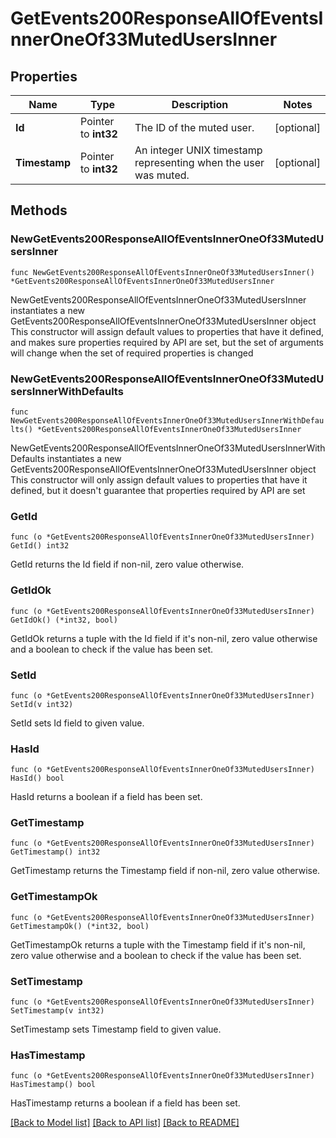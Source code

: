 # GetEvents200ResponseAllOfEventsInnerOneOf33MutedUsersInner

## Properties

Name | Type | Description | Notes
------------ | ------------- | ------------- | -------------
**Id** | Pointer to **int32** | The ID of the muted user.  | [optional] 
**Timestamp** | Pointer to **int32** | An integer UNIX timestamp representing when the user was muted.  | [optional] 

## Methods

### NewGetEvents200ResponseAllOfEventsInnerOneOf33MutedUsersInner

`func NewGetEvents200ResponseAllOfEventsInnerOneOf33MutedUsersInner() *GetEvents200ResponseAllOfEventsInnerOneOf33MutedUsersInner`

NewGetEvents200ResponseAllOfEventsInnerOneOf33MutedUsersInner instantiates a new GetEvents200ResponseAllOfEventsInnerOneOf33MutedUsersInner object
This constructor will assign default values to properties that have it defined,
and makes sure properties required by API are set, but the set of arguments
will change when the set of required properties is changed

### NewGetEvents200ResponseAllOfEventsInnerOneOf33MutedUsersInnerWithDefaults

`func NewGetEvents200ResponseAllOfEventsInnerOneOf33MutedUsersInnerWithDefaults() *GetEvents200ResponseAllOfEventsInnerOneOf33MutedUsersInner`

NewGetEvents200ResponseAllOfEventsInnerOneOf33MutedUsersInnerWithDefaults instantiates a new GetEvents200ResponseAllOfEventsInnerOneOf33MutedUsersInner object
This constructor will only assign default values to properties that have it defined,
but it doesn't guarantee that properties required by API are set

### GetId

`func (o *GetEvents200ResponseAllOfEventsInnerOneOf33MutedUsersInner) GetId() int32`

GetId returns the Id field if non-nil, zero value otherwise.

### GetIdOk

`func (o *GetEvents200ResponseAllOfEventsInnerOneOf33MutedUsersInner) GetIdOk() (*int32, bool)`

GetIdOk returns a tuple with the Id field if it's non-nil, zero value otherwise
and a boolean to check if the value has been set.

### SetId

`func (o *GetEvents200ResponseAllOfEventsInnerOneOf33MutedUsersInner) SetId(v int32)`

SetId sets Id field to given value.

### HasId

`func (o *GetEvents200ResponseAllOfEventsInnerOneOf33MutedUsersInner) HasId() bool`

HasId returns a boolean if a field has been set.

### GetTimestamp

`func (o *GetEvents200ResponseAllOfEventsInnerOneOf33MutedUsersInner) GetTimestamp() int32`

GetTimestamp returns the Timestamp field if non-nil, zero value otherwise.

### GetTimestampOk

`func (o *GetEvents200ResponseAllOfEventsInnerOneOf33MutedUsersInner) GetTimestampOk() (*int32, bool)`

GetTimestampOk returns a tuple with the Timestamp field if it's non-nil, zero value otherwise
and a boolean to check if the value has been set.

### SetTimestamp

`func (o *GetEvents200ResponseAllOfEventsInnerOneOf33MutedUsersInner) SetTimestamp(v int32)`

SetTimestamp sets Timestamp field to given value.

### HasTimestamp

`func (o *GetEvents200ResponseAllOfEventsInnerOneOf33MutedUsersInner) HasTimestamp() bool`

HasTimestamp returns a boolean if a field has been set.


[[Back to Model list]](../README.md#documentation-for-models) [[Back to API list]](../README.md#documentation-for-api-endpoints) [[Back to README]](../README.md)


